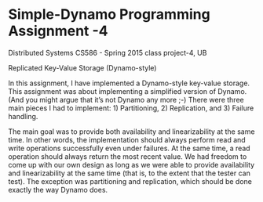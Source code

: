 # Simple-Dynamo Programming Assignment -4
Distributed Systems CS586 - Spring 2015 class project-4, UB

Replicated Key-Value Storage (Dynamo-style)

In this assignment, I have implemented a Dynamo-style key-value storage. This assignment was about implementing a simplified version of Dynamo. (And you might argue that it’s not Dynamo any more ;-) There were three main pieces I had to implement: 1) Partitioning, 2) Replication, and 3) Failure handling.

The main goal was to provide both availability and linearizability at the same time. In other words, the implementation should always perform read and write operations successfully even under failures. At the same time, a read operation should always return the most recent value. We had freedom to come up with our own design as long as we were able to provide availability and linearizability at the same time (that is, to the extent that the tester can test). The exception was partitioning and replication, which should be done exactly the way Dynamo does.
